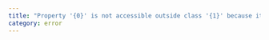 ```yaml
---
title: "Property '{0}' is not accessible outside class '{1}' because it has a private identifier."
category: error
---
```

